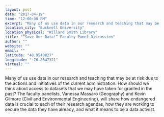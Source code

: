 ```yaml
---
layout: post
date: "2017-04-19"
time: "12:00:00 PM"
excerpt: "Many of us use data in our research and teaching that may be at risk due to the actions and initiatives of the current administration.  How ..."
location_city: "Bucknell University"
location_physical: "Willard Smith Library"
title: "“Save Our Data!” Faculty Panel Discussion"
author: ""
website: ""
email: ""
latitude: "40.9548827"
longitude: "-76.8847321"
virtual: ""
---
```


Many of us use data in our research and teaching that may be at risk due to the actions and initiatives of the current administration.  How should we think about access to datasets that we may have taken for granted in the past? The faculty panelists, Vanessa Massaro (Geography) and Kevin Gilmore (Civil and Environmental Engineering), will share how endangered data is crucial to each of their research agendas, how they are working to secure the data they have already, and what it means to be a data activist. 
